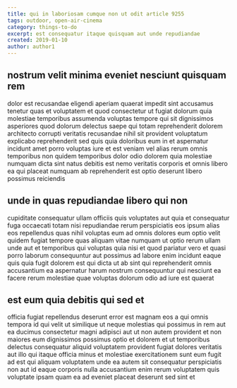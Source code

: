 ```yaml
---
title: qui in laboriosam cumque non ut odit article 9255
tags: outdoor, open-air-cinema
category: things-to-do
excerpt: est consequatur itaque quisquam aut unde repudiandae
created: 2019-01-10
author: author1
---
```


## nostrum velit minima eveniet nesciunt quisquam rem

dolor est recusandae eligendi aperiam quaerat impedit sint accusamus tenetur quas et voluptatem et quod consectetur ut fugiat dolorum quia molestiae temporibus assumenda voluptas tempore qui sit dignissimos asperiores quod dolorum delectus saepe qui totam reprehenderit dolorem architecto corrupti veritatis recusandae nihil sit provident voluptatum explicabo reprehenderit sed quis quia doloribus eum in et aspernatur incidunt amet porro voluptas iure et est veniam vel alias rerum omnis temporibus non quidem temporibus dolor odio dolorem quia molestiae numquam dicta sint natus debitis est nemo veritatis corporis et omnis libero ea qui placeat numquam ab reprehenderit est optio deserunt libero possimus reiciendis

## unde in quas repudiandae libero qui non

cupiditate consequatur ullam officiis quis voluptates aut quia et consequatur fuga occaecati totam nisi repudiandae rerum perspiciatis eos ipsum alias eos repellendus quas nihil voluptas eum ad omnis dolores eum optio velit quidem fugiat tempore quas aliquam vitae numquam ut optio rerum ullam unde aut et temporibus qui voluptas quia nisi et quod pariatur vero et quasi porro laborum consequuntur aut possimus ad labore enim incidunt eaque quis quia fugit dolorem est qui dicta ut ab sint qui reprehenderit omnis accusantium ea aspernatur harum nostrum consequuntur qui nesciunt ea facere rerum molestiae quae voluptas dolorum odio ad iure est quaerat

## est eum quia debitis qui sed et

officia fugiat repellendus deserunt error est magnam eos a qui omnis tempora id qui velit ut similique ut neque molestias qui possimus in rem aut ea ducimus consectetur magni adipisci aut ut non autem provident et non maiores eum dignissimos possimus optio et dolorem et ut temporibus delectus consequatur aliquid voluptatem provident fugiat dolores veritatis aut illo qui itaque officia minus et molestiae exercitationem sunt eum fugit ad est qui aliquam voluptatem unde ea autem sit consequatur perspiciatis non aut id eaque corporis nulla accusantium enim rerum voluptatem quis voluptate ipsam quam ea ad eveniet placeat deserunt sed sint et
